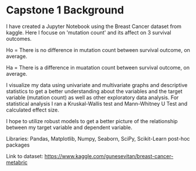 # Capstone 1 Background
I have created a Jupyter Notebook using the Breast Cancer dataset from kaggle. Here I focuse on 'mutation count' and its affect on 3 survival outcomes. 

Ho = There is no difference in mutation count between survival outcome, on average.

Ha = There is a difference in muatation count between survival outcome, on average. 

I visualize my data using univariate and multivariate graphs and descriptive statistics to get a better understanding about the variables and the target variable (mutation count) as well as other exploratory data analysis. For statistical analysis I ran a Kruskal-Wallis test and Mann-Whitney U Test and calculated effect size.

I hope to utilize robust models to get a better picture of the relationship between my target variable and dependent variable. 

Libraries:
  Pandas, 
  Matplotlib, 
  Numpy, 
  Seaborn, 
  SciPy, 
  Scikit-Learn post-hoc packages
  
Link to dataset: https://www.kaggle.com/gunesevitan/breast-cancer-metabric
